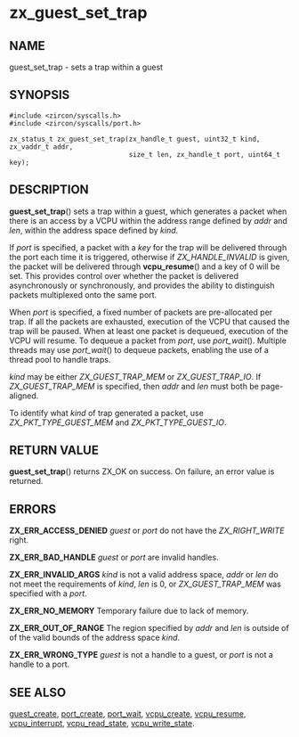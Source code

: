 # zx_guest_set_trap

## NAME

guest_set_trap - sets a trap within a guest

## SYNOPSIS

```
#include <zircon/syscalls.h>
#include <zircon/syscalls/port.h>

zx_status_t zx_guest_set_trap(zx_handle_t guest, uint32_t kind, zx_vaddr_t addr,
                              size_t len, zx_handle_t port, uint64_t key);
```

## DESCRIPTION

**guest_set_trap**() sets a trap within a guest, which generates a packet when
there is an access by a VCPU within the address range defined by *addr* and
*len*, within the address space defined by *kind*.

If *port* is specified, a packet with a *key* for the trap will be delivered
through the port each time it is triggered, otherwise if *ZX_HANDLE_INVALID* is
given, the packet will be delivered through **vcpu_resume**() and a key of 0
will be set. This provides control over whether the packet is delivered
asynchronously or synchronously, and provides the ability to distinguish packets
multiplexed onto the same port.

When *port* is specified, a fixed number of packets are pre-allocated per trap.
If all the packets are exhausted, execution of the VCPU that caused the trap
will be paused. When at least one packet is dequeued, execution of the VCPU will
resume. To dequeue a packet from *port*, use *port_wait*(). Multiple threads may
use *port_wait*() to dequeue packets, enabling the use of a thread pool to
handle traps.

*kind* may be either *ZX_GUEST_TRAP_MEM* or *ZX_GUEST_TRAP_IO*. If
*ZX_GUEST_TRAP_MEM* is specified, then *addr* and *len* must both be
page-aligned.

To identify what *kind* of trap generated a packet, use *ZX_PKT_TYPE_GUEST_MEM*
and *ZX_PKT_TYPE_GUEST_IO*.

## RETURN VALUE

**guest_set_trap**() returns ZX_OK on success. On failure, an error value is
returned.

## ERRORS

**ZX_ERR_ACCESS_DENIED** *guest* or *port* do not have the *ZX_RIGHT_WRITE*
right.

**ZX_ERR_BAD_HANDLE** *guest* or *port* are invalid handles.

**ZX_ERR_INVALID_ARGS** *kind* is not a valid address space, *addr* or *len*
do not meet the requirements of *kind*, *len* is 0, or *ZX_GUEST_TRAP_MEM* was
specified with a *port*.

**ZX_ERR_NO_MEMORY** Temporary failure due to lack of memory.

**ZX_ERR_OUT_OF_RANGE** The region specified by *addr* and *len* is outside of
of the valid bounds of the address space *kind*.

**ZX_ERR_WRONG_TYPE** *guest* is not a handle to a guest, or *port* is not a
handle to a port.

## SEE ALSO

[guest_create](guest_create.md),
[port_create](port_create.md),
[port_wait](port_wait.md),
[vcpu_create](vcpu_create.md),
[vcpu_resume](vcpu_resume.md),
[vcpu_interrupt](vcpu_interrupt.md),
[vcpu_read_state](vcpu_read_state.md),
[vcpu_write_state](vcpu_write_state.md).
